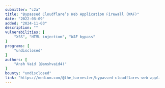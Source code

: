 ```yaml
---
submitter: "c2a"
title: "Bypassed Cloudflare’s Web Application Firewall (WAF)"
date: "2022-08-09"
added: "2024-11-03"
description: ""
vulnerabilities: [
    "XSS", "HTML injection", "WAF bypass"
]
programs: [
    "undisclosed"
]
authors: [
    "Ansh Vaid (@anshvaid4)"
]
bounty: "undisclosed"
link: "https://medium.com/@the_harvester/bypassed-cloudflares-web-application-firewall-waf-44da57f3a1d3"
---
```




